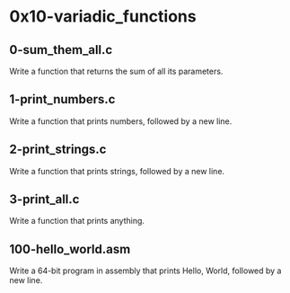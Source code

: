 # 0x10-variadic_functions #

## 0-sum_them_all.c ## 

Write a function that returns the sum of all its parameters.

## 1-print_numbers.c ##

Write a function that prints numbers, followed by a new line.

## 2-print_strings.c ##

Write a function that prints strings, followed by a new line. 

## 3-print_all.c ##

Write a function that prints anything.

## 100-hello_world.asm ##

Write a 64-bit program in assembly that prints Hello, World, followed by a new line.

